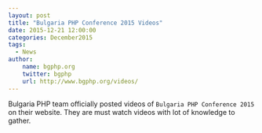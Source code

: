 ```yaml
---
layout: post
title: "Bulgaria PHP Conference 2015 Videos"
date: 2015-12-21 12:00:00
categories: December2015
tags:
  - News
author:
    name: bgphp.org
    twitter: bgphp
    url: http://www.bgphp.org/videos/
---
```


Bulgaria PHP team officially posted videos of `Bulgaria PHP Conference 2015` on their website. They are must watch videos with lot of knowledge to gather.